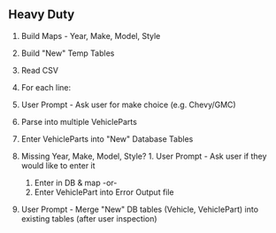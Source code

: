 ## Heavy Duty
1. Build Maps - Year, Make, Model, Style
2. Build "New" Temp Tables
3. Read CSV 
4. For each line:
  1. User Prompt - Ask user for make choice (e.g. Chevy/GMC)
  2. Parse into multiple VehicleParts

5. Enter VehicleParts into "New" Database Tables
  1. Missing Year, Make, Model, Style?
    1. User Prompt - Ask user if they would like to enter it 
    	1. Enter in DB & map -or-
    	2. Enter VehiclePart into Error Output file

6. User Prompt - Merge "New" DB tables (Vehicle, VehiclePart) into existing tables (after user inspection)
